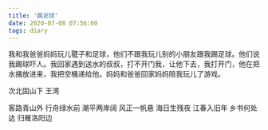 ```yaml
---
title: '踢足球'
date: 2020-07-08 07:56:60
tags: diary
---
```

我和我爸爸妈妈玩儿毽子和足球，他们不跟我玩儿别的小朋友跟我踢足球。他们说我踢球吓人。我回家遇到送水的叔叔，打不开门我，让他下去，我打开门，他在把水捅放进来，我把空桶递给他。妈妈和爸爸回家妈妈陪我玩儿了游戏。


次北固山下 王湾

客路青山外
行舟绿水前
潮平两岸阔
风正一帆悬
海日生残夜
江春入旧年
乡书何处达
归雁洛阳边
